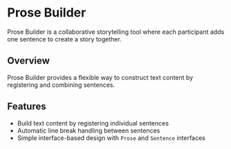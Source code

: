 # Prose Builder
Prose Builder is a collaborative storytelling tool where each participant adds one sentence to create a story together.

## Overview
Prose Builder provides a flexible way to construct text content by registering and combining sentences.

## Features
- Build text content by registering individual sentences
- Automatic line break handling between sentences
- Simple interface-based design with `Prose` and `Sentence` interfaces